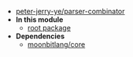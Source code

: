 - [peter-jerry-ye/parser-combinator](peter-jerry-ye/parser-combinator/)
- **In this module**
  - [root package](peter-jerry-ye/parser-combinator/members)
- **Dependencies**
  - [moonbitlang/core](moonbitlang/core/)